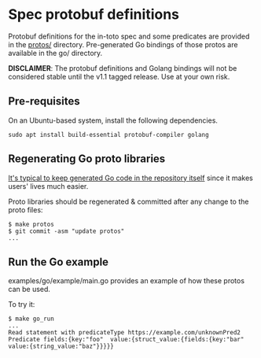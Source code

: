 # Spec protobuf definitions

Protobuf definitions for the in-toto spec and some predicates are
provided in the [protos/] directory. Pre-generated Go bindings of those
protos are available in the go/ directory.

**DISCLAIMER**: The protobuf definitions and Golang bindings will not be
considered stable until the v1.1 tagged release. Use at your own risk.

## Pre-requisites

On an Ubuntu-based system, install the following dependencies.

```shell
sudo apt install build-essential protobuf-compiler golang
```

## Regenerating Go proto libraries

[It's typical to keep generated Go code in the repository itself](https://go.dev/doc/articles/go_command#:~:text=and%20then%20check%20those%20generated%20source%20files%20into%20your%20repository)
since it makes users' lives much easier.

Proto libraries should be regenerated & committed after any change to the
proto files:

```shell
$ make protos
$ git commit -asm "update protos"
...
```

## Run the Go example

examples/go/example/main.go provides an example of how these protos can be used.

To try it:

```shell
$ make go_run
...
Read statement with predicateType https://example.com/unknownPred2
Predicate fields:{key:"foo"  value:{struct_value:{fields:{key:"bar"  value:{string_value:"baz"}}}}}
```

[protos/]: https://github.com/in-toto/attestation/tree/main/protos
